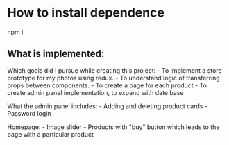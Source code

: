 # How to install dependence  
npm i

## What is implemented:
  Which goals did I pursue while creating this project:
    - To implement a store prototype for my photos using redux.
    - To understand logic of transferring props between components.
    - To create a page for each product
    - To create admin panel implementation, to expand with date base

  What the admin panel includes:
    - Adding and deleting product cards
    - Password login

  Homepage:
    - Image slider
    - Products with "buy" button which leads to the page with a particular product
